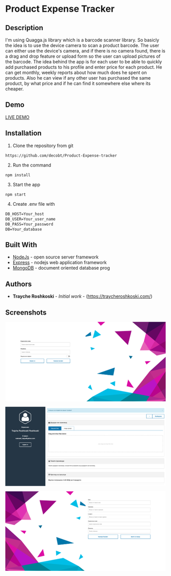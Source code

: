 # Product Expense Tracker

## Description

I'm using Quagga.js library which is a barcode scanner library. So basicly the idea is to use the device camera to scan a product barcode. The user can either use the device's camera, and if there is no camera found, there is a drag and drop feature or upload form so the user can upload pictures of the barcode. 
The idea behind the app is for each user to be able to quickly add purchased products to his profile and enter price for each product. He can get monthly, weekly reports about how much does he spent on products. Also he can view if any other user has purchased the same product, by what price and if he can find it somewhere else where its cheaper.

## Demo
[LIVE DEMO](https://webapp-nodejs.herokuapp.com "Product Expense Tracker")

## Installation

1. Clone the repository from git
```
https://github.com/decobt/Product-Expense-tracker
```
2. Run the command
```
npm install
```
3. Start the app
```
npm start
```

4. Create .env file with
```
DB_HOST=Your_host
DB_USER=Your_user_name
DB_PASS=Your_password
DB=Your_database
```

## Built With

* [NodeJs](https://nodejs.org/en/) - open source server framework
* [Express](https://expressjs.com/) - nodejs web application framework
* [MongoDB](https://www.mongodb.com/) - document oriented database prog

## Authors

* **Trayche Roshkoski** - *Initial work* - (https://traycheroshkoski.com/)

## Screenshots

![App Screenshot](https://raw.githubusercontent.com/decobt/Product-Expense-tracker/master/screenshots/image1.png)

![App Screenshot](https://raw.githubusercontent.com/decobt/Product-Expense-tracker/master/screenshots/image2.png)

![App Screenshot](https://raw.githubusercontent.com/decobt/Product-Expense-tracker/master/screenshots/image3.png)
